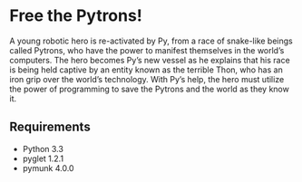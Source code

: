 Free the Pytrons!
=================

A young robotic hero is re-activated by Py, from a race of snake-like beings called Pytrons, who have the power to manifest themselves in the world’s computers. The hero becomes Py’s new vessel as he explains that his race is being held captive by an entity known as the terrible Thon, who has an iron grip over the world’s technology. With Py’s help, the hero must utilize the power of programming to save the Pytrons and the world as they know it.


Requirements
------------

- Python 3.3
- pyglet 1.2.1
- pymunk 4.0.0

